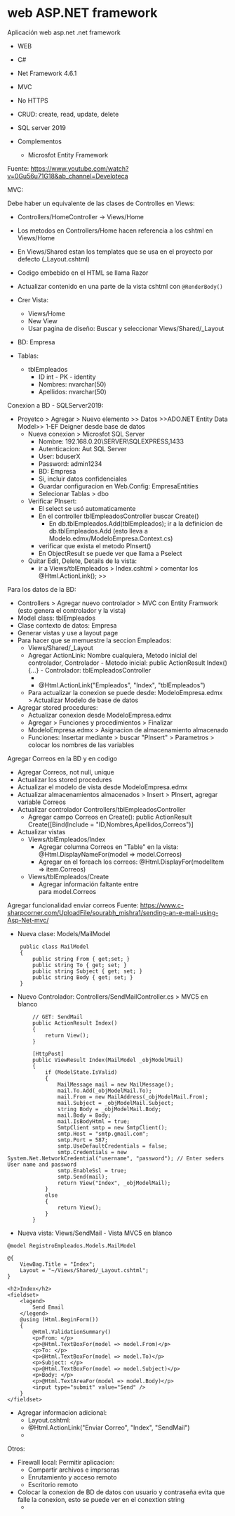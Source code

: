 # web ASP.NET framework
 Aplicación web asp.net .net framework 
 
 
- WEB
- C#
- Net Framework 4.6.1
- MVC
- No HTTPS
- CRUD: create, read, update, delete
- SQL server 2019

- Complementos
	- Microsfot Entity Framework
	
	
Fuente: https://www.youtube.com/watch?v=0Gu56u71G18&ab_channel=Develoteca
 
MVC:
 
Debe haber un equivalente de las clases de Controlles en Views:
- Controllers/HomeController -> Views/Home
- Los metodos en Controllers/Home hacen referencia a los cshtml en Views/Home
- En Views/Shared estan los templates que se usa en el proyecto por defecto (_Layout.cshtml)
- Codigo embebido en el HTML se llama Razor

- Actualizar contenido en una parte de la vista cshtml con `@RenderBody()`
- Crer Vista:
	- Views/Home
	- New View
	- Usar pagina de diseño: Buscar y seleccionar Views/Shared/_Layout
- BD: Empresa
- Tablas:
	- tblEmpleados
		- ID int - PK - identity
		- Nombres: nvarchar(50)
		- Apellidos: nvarchar(50)
		
Conexion a BD - SQLServer2019:
- Proyetco > Agregar > Nuevo elemento >> Datos >>ADO.NET Entity Data Model>> 1-EF Deigner desde base de datos
	- Nueva conexion > Microsfot SQL Server 
		- Nombre: 192.168.0.20\SERVER\SQLEXPRESS,1433
		- Autenticacion: Aut SQL Server
		- User: bduserX
		- Password: admin1234
		- BD: Empresa
		- Si, incluir datos confidenciales
		- Guardar configuracion en Web.Config: EmpresaEntities
		- Selecionar Tablas > dbo
	- Verificar PInsert:
		- El select se usó automaticamente
		- En el controller tblEmpleadosController buscar Create()
			- En db.tblEmpleados.Add(tblEmpleados); ir a la definicion de db.tblEmpleados.Add (esto lleva a Modelo.edmx/ModeloEmpresa.Context.cs)
		- verificar que exista el metodo PInsert()
		- En ObjectResult se puede ver que llama a Pselect
	- Quitar Edit, Delete, Details de la vista:
		- ir a Views/tblEmpleados > Index.cshtml > comentar los @Html.ActionLink(); >> <!-- -->

Para los datos de la BD:
- Controllers > Agregar nuevo controlador > MVC con Entity Framwork (esto genera el controlador y la vista)
- Model class: tblEmpleados
- Clase contexto de datos: Empresa
- Generar vistas y use a layout page
- Para hacer que se memuestre la seccion Empleados:
	- Views/Shared/_Layout
	- Agregar ActionLink:  Nombre cualquiera, Metodo inicial del controlador, Controlador
			- Metodo inicial: public ActionResult Index(){...}
			- Controlador: tblEmpleadosController
		- <li>@Html.ActionLink("Empleados", "Index", "tblEmpleados")</li>
	- Para actualizar la conexion se puede desde: ModeloEmpresa.edmx > Actualizar Modelo de base de datos
- Agregar stored procedures:
	- Actualizar conexion desde ModeloEmpresa.edmx
	- Agregar > Funciones y procedimientos > Finalizar
	- ModeloEmpresa.edmx > Asignacion de almacenamiento almacenado
	- Funciones: Insertar mediante > buscar "PInsert" > Parametros > colocar los nombres de las variables

	
	
Agregar Correos en la BD y en codigo
- Agregar Correos, not null, unique
- Actualizar los stored procedures
- Actualizar el modelo de vista desde ModeloEmpresa.edmx
- Actualizar almacenamientos almacenados > Insert > PInsert, agregar variable Correos
- Actualizar controlador Controllers/tblEmpleadosController
	- Agregar campo Correos en Create(): public ActionResult Create([Bind(Include = "ID,Nombres,Apellidos,Correos")]
- Actualizar vistas
	- Views/tblEmpleados/Index
		- Agregar columna Correos en "Table" en la vista: <th>  @Html.DisplayNameFor(model => model.Correos) </th>
		- Agregar en el foreach los correos: <td>     @Html.DisplayFor(modelItem => item.Correos)    </td>
	- Views/tblEmpleados/Create
		- Agregar información faltante entre <div class="form-group"> </div> para  model.Correos

Agregar funcionalidad enviar correos
Fuente: https://www.c-sharpcorner.com/UploadFile/sourabh_mishra1/sending-an-e-mail-using-Asp-Net-mvc/

- Nueva clase: Models/MailModel 

```
    public class MailModel
    {
        public string From { get;set; }
        public string To { get; set; }
        public string Subject { get; set; }
        public string Body { get; set; }
    }
```

- Nuevo Controlador: Controllers/SendMailController.cs > MVC5 en blanco
```
        // GET: SendMail
        public ActionResult Index()
        {
            return View();
        }

        [HttpPost]
        public ViewResult Index(MailModel _objModelMail)
        {
            if (ModelState.IsValid)
            {
                MailMessage mail = new MailMessage();
                mail.To.Add(_objModelMail.To);
                mail.From = new MailAddress(_objModelMail.From);
                mail.Subject = _objModelMail.Subject;
                string Body = _objModelMail.Body;
                mail.Body = Body;
                mail.IsBodyHtml = true;
                SmtpClient smtp = new SmtpClient();
                smtp.Host = "smtp.gmail.com";
                smtp.Port = 587;
                smtp.UseDefaultCredentials = false;
                smtp.Credentials = new System.Net.NetworkCredential("username", "password"); // Enter seders User name and password  
                smtp.EnableSsl = true;
                smtp.Send(mail);
                return View("Index", _objModelMail);
            }
            else
            {
                return View();
            }
        }
```

- Nueva vista: Views/SendMail - Vista MVC5 en blanco
```
@model RegistroEmpleados.Models.MailModel

@{
    ViewBag.Title = "Index";
    Layout = "~/Views/Shared/_Layout.cshtml";
}

<h2>Index</h2>
<fieldset>
    <legend>
        Send Email
    </legend>
    @using (Html.BeginForm())
    {
        @Html.ValidationSummary()
        <p>From: </p>
        <p>@Html.TextBoxFor(model => model.From)</p>
        <p>To: </p>
        <p>@Html.TextBoxFor(model => model.To)</p>
        <p>Subject: </p>
        <p>@Html.TextBoxFor(model => model.Subject)</p>
        <p>Body: </p>
        <p>@Html.TextAreaFor(model => model.Body)</p>
        <input type="submit" value="Send" />
    }
</fieldset>
```

- Agregar informacion adicional:
	- Layout.cshtml: <li>@Html.ActionLink("Enviar Correo", "Index", "SendMail")</li>
	- 

Otros:
- Firewall local: Permitir aplicacion:
	- Compartir archivos e imprsoras
	- Enrutamiento y acceso remoto
	- Escritorio remoto
- Colocar la conexion de BD de datos con usuario y contraseña evita que falle la conexion, esto se puede ver en el conextion string
	- <connectionStrings><add name="EmpresaEntities" connectionString="metadata=res://*/ModeloEmpresa.csdl|res://*/ModeloEmpresa.ssdl|res://*/ModeloEmpresa.msl;provider=System.Data.SqlClient;provider connection string=&quot;data source=192.168.0.20\SERVER\SQLEXPRESS,1433;initial catalog=Empresa;persist security info=True;user id=bduserX;password=admin1234;MultipleActiveResultSets=True;App=EntityFramework&quot;" providerName="System.Data.EntityClient" /></connectionStrings>
	